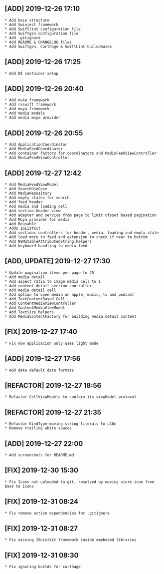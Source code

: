## [ADD] 2019-12-26 17:10
    * Add base structure
    * Add Swinject framework
    * Add Swiftlint configuration file 
    * Add Swiftgen configuration file
    * Add .gitignore
    * Add README & CHANGELOG files
    * Add Swiftgen, Carthage & SwiftLint buildphases

## [ADD] 2019-12-26 17:25
    * Add DI container setup

## [ADD] 2019-12-26 20:40
    * Add nuke framework
    * Add rxswift framework
    * Add moya framework
    * Add media models
    * Add media moya provider

## [ADD] 2019-12-26 20:55
    * Add ApplicationCoordinator
    * Add MediaFeedCoordinator
    * Add container factory for coordinators and MediaFeedViewController
    * Add MediaFeedViewController

## [ADD] 2019-12-27 12:42
    * Add MediaFeedViewModel
    * Add SearchUseCase
    * Add MediaRepository
    * Add empty states for search
    * Add feed header
    * Add media and loading cell
    * Add section header view
    * Add adapter and service from page to limit ofsset based pagination
    * Add Moya provider for media
    * Add Reusable
    * Adds IGListKit
    * Add sections controllers for header, media, loading and empty state
    * Add load more to feed and extension to check if near to bottom
    * Add NSMutableAttributedString helpers
    * Add keyboard handling to media feed

## [ADD, UPDATE] 2019-12-27 17:30
    * Update pagination items per page to 25
    * Add media detail 
    * Add aspect ratio to image media cell to 1
    * Add content detail section controller
    * Add media detail cell
    * Add option to open media on apple, music, tv and podcast
    * Add TextContentBased Cell
    * Add ContentMediaViewController 
    * Add ContentMediaViewModel
    * Add TextSize helpers
    * Add MediaContentFactory for building media detail content

## [FIX] 2019-12-27 17:40
    * Fix now applicacion only uses light mode

## [ADD] 2019-12-27 17:56
    * Add date default date formats

## [REFACTOR] 2019-12-27 18:56
    * Refactor CellViewModels to conform its viewModel protocol

## [REFACTOR] 2019-12-27 21:35
    * Refactor KindType moving string literals to L10n
    * Remove trailing white spaces

## [ADD] 2019-12-27 22:00
    * Add screenshots for README.md

## [FIX] 2019-12-30 15:30
    * Fix Icons not uploaded to git, resolved by moving store icon from Base to Icons

## [FIX] 2019-12-31 08:24
    * Fix remove action dependencies for .gitignore

## [FIX] 2019-12-31 08:27
    * Fix missing IGListkit framework inside emebeded libraries

## [FIX] 2019-12-31 08:30
    * Fix ignoring builds for carthage